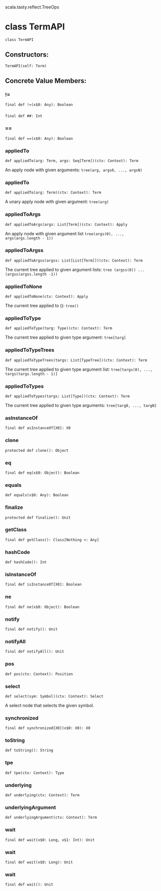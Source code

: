 scala.tasty.reflect.TreeOps
# class TermAPI

<pre><code class="language-scala" >class TermAPI</pre></code>
## Constructors:
<pre><code class="language-scala" >TermAPI(self: Term)</pre></code>

## Concrete Value Members:
### !=
<pre><code class="language-scala" >final def !=(x$0: Any): Boolean</pre></code>

### ##
<pre><code class="language-scala" >final def ##: Int</pre></code>

### ==
<pre><code class="language-scala" >final def ==(x$0: Any): Boolean</pre></code>

### appliedTo
<pre><code class="language-scala" >def appliedTo(arg: Term, args: Seq[Term])(ctx: Context): Term</pre></code>
An apply node with given arguments: `tree(arg, args0, ..., argsN)`

### appliedTo
<pre><code class="language-scala" >def appliedTo(arg: Term)(ctx: Context): Term</pre></code>
A unary apply node with given argument: `tree(arg)`

### appliedToArgs
<pre><code class="language-scala" >def appliedToArgs(args: List[Term])(ctx: Context): Apply</pre></code>
An apply node with given argument list `tree(args(0), ..., args(args.length - 1))`

### appliedToArgss
<pre><code class="language-scala" >def appliedToArgss(argss: List[List[Term]])(ctx: Context): Term</pre></code>
The current tree applied to given argument lists:
`tree (argss(0)) ... (argss(argss.length -1))`

### appliedToNone
<pre><code class="language-scala" >def appliedToNone(ctx: Context): Apply</pre></code>
The current tree applied to (): `tree()`

### appliedToType
<pre><code class="language-scala" >def appliedToType(targ: Type)(ctx: Context): Term</pre></code>
The current tree applied to given type argument: `tree[targ]`

### appliedToTypeTrees
<pre><code class="language-scala" >def appliedToTypeTrees(targs: List[TypeTree])(ctx: Context): Term</pre></code>
The current tree applied to given type argument list: `tree[targs(0), ..., targs(targs.length - 1)]`

### appliedToTypes
<pre><code class="language-scala" >def appliedToTypes(targs: List[Type])(ctx: Context): Term</pre></code>
The current tree applied to given type arguments: `tree[targ0, ..., targN]`

### asInstanceOf
<pre><code class="language-scala" >final def asInstanceOf[X0]: X0</pre></code>

### clone
<pre><code class="language-scala" >protected def clone(): Object</pre></code>

### eq
<pre><code class="language-scala" >final def eq(x$0: Object): Boolean</pre></code>

### equals
<pre><code class="language-scala" >def equals(x$0: Any): Boolean</pre></code>

### finalize
<pre><code class="language-scala" >protected def finalize(): Unit</pre></code>

### getClass
<pre><code class="language-scala" >final def getClass(): Class[Nothing <: Any]</pre></code>

### hashCode
<pre><code class="language-scala" >def hashCode(): Int</pre></code>

### isInstanceOf
<pre><code class="language-scala" >final def isInstanceOf[X0]: Boolean</pre></code>

### ne
<pre><code class="language-scala" >final def ne(x$0: Object): Boolean</pre></code>

### notify
<pre><code class="language-scala" >final def notify(): Unit</pre></code>

### notifyAll
<pre><code class="language-scala" >final def notifyAll(): Unit</pre></code>

### pos
<pre><code class="language-scala" >def pos(ctx: Context): Position</pre></code>

### select
<pre><code class="language-scala" >def select(sym: Symbol)(ctx: Context): Select</pre></code>
A select node that selects the given symbol.

### synchronized
<pre><code class="language-scala" >final def synchronized[X0](x$0: X0): X0</pre></code>

### toString
<pre><code class="language-scala" >def toString(): String</pre></code>

### tpe
<pre><code class="language-scala" >def tpe(ctx: Context): Type</pre></code>

### underlying
<pre><code class="language-scala" >def underlying(ctx: Context): Term</pre></code>

### underlyingArgument
<pre><code class="language-scala" >def underlyingArgument(ctx: Context): Term</pre></code>

### wait
<pre><code class="language-scala" >final def wait(x$0: Long, x$1: Int): Unit</pre></code>

### wait
<pre><code class="language-scala" >final def wait(x$0: Long): Unit</pre></code>

### wait
<pre><code class="language-scala" >final def wait(): Unit</pre></code>

